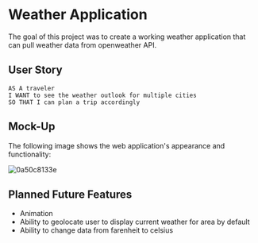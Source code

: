 # Weather Application

The goal of this project was to create a working weather application that can pull weather data from openweather API. 

## User Story

```
AS A traveler
I WANT to see the weather outlook for multiple cities
SO THAT I can plan a trip accordingly
```

## Mock-Up

The following image shows the web application's appearance and functionality:

![0a50c8133e](https://user-images.githubusercontent.com/86506686/132463213-1e3560c0-f9c8-4ce4-a3f7-c7a7d59172ec.jpg)


## Planned Future Features
- Animation
- Ability to geolocate user to display current weather for area by default
- Ability to change data from farenheit to celsius 

